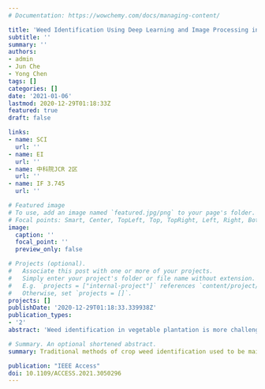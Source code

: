 ```yaml
---
# Documentation: https://wowchemy.com/docs/managing-content/

title: 'Weed Identification Using Deep Learning and Image Processing in Vegetable Plantation'
subtitle: ''
summary: ''
authors:
- admin
- Jun Che
- Yong Chen
tags: []
categories: []
date: '2021-01-06'
lastmod: 2020-12-29T01:18:33Z
featured: true
draft: false

links:
- name: SCI
  url: ''
- name: EI
  url: ''
- name: 中科院JCR 2区
  url: ''
- name: IF 3.745
  url: ''

# Featured image
# To use, add an image named `featured.jpg/png` to your page's folder.
# Focal points: Smart, Center, TopLeft, Top, TopRight, Left, Right, BottomLeft, Bottom, BottomRight.
image:
  caption: ''
  focal_point: ''
  preview_only: false

# Projects (optional).
#   Associate this post with one or more of your projects.
#   Simply enter your project's folder or file name without extension.
#   E.g. `projects = ["internal-project"]` references `content/project/deep-learning/index.md`.
#   Otherwise, set `projects = []`.
projects: []
publishDate: '2020-12-29T01:18:33.339938Z'
publication_types:
- '2'
abstract: 'Weed identification in vegetable plantation is more challenging than crop weed identification due to their random plant spacing. So far, little work has been found on identifying weeds in vegetable plantation. Traditional methods of crop weed identification used to be mainly focused on identifying weed directly; however, there is a large variation in weed species. This paper proposes a new method in a contrary way, which combines deep learning and image processing technology. Firstly, a trained CenterNet model was used to detect vegetables and draw bounding boxes around them. Afterwards, the remaining green objects falling out of bounding boxes were considered as weeds. In this way, the model focuses on identifying only the vegetables and thus avoid handling various weed species. Furthermore, this strategy can largely reduce the size of training image dataset as well as the complexity of weed detection, thereby enhancing the weed identification performance and accuracy. To extract weeds from the background, a color index-based segmentation was performed utilizing image processing. The employed color index was determined and evaluated through Genetic Algorithms (GAs) according to Bayesian classification error. During the field test, the trained CenterNet model achieved a precision of 95.6%, a recall of 95.0%, and a F1 score of 0.953, respectively. The proposed index -19R + 24G -2B ≥ 862 yields high segmentation quality with a much lower computational cost compared to the wildly used ExG index. These experiment results demonstrate the feasibility of using the proposed method for the ground-based weed identification in vegetable plantation.'

# Summary. An optional shortened abstract.
summary: Traditional methods of crop weed identification used to be mainly focused on identifying weed directly; however, there is a large variation in weed species. This paper proposes a new method in a contrary way, which combines deep learning and image processing technology.

publication: "IEEE Access"
doi: 10.1109/ACCESS.2021.3050296
---
```

